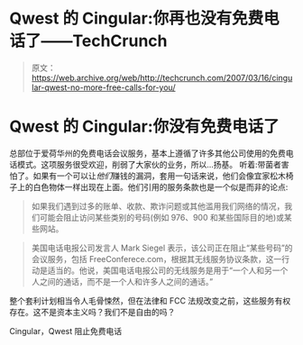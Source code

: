 # Qwest 的 Cingular:你再也没有免费电话了——TechCrunch

> 原文：<https://web.archive.org/web/http://techcrunch.com/2007/03/16/cingular-qwest-no-more-free-calls-for-you/>

# Qwest 的 Cingular:你没有免费电话了

总部位于爱荷华州的免费电话会议服务，基本上遵循了许多其他公司使用的免费电话模式。这项服务很受欢迎，削弱了大家伙的业务，所以…扬基。
 听着:带菌者害怕了。如果有一个可以让*他们*赚钱的漏洞，套用一句话来说，他们会像宜家松木椅子上的白色物体一样出现在上面。他们引用的服务条款也是一个似是而非的论点:

> 如果我们遇到过多的账单、收款、欺诈问题或其他滥用我们网络的情况，我们可能会阻止访问某些类别的号码(例如 976、900 和某些国际目的地)或某些网站。

> 美国电话电报公司发言人 Mark Siegel 表示，该公司正在阻止“某些号码”的会议服务，包括 FreeConferece.com，根据其无线服务协议条款，这一行动是适当的。他说，美国电话电报公司的无线服务是用于“一个人和另一个人之间的通话，而不是一个人和许多人之间的通话。”

整个套利计划相当令人毛骨悚然，但在法律和 FCC 法规改变之前，这些服务有权存在。这不是资本主义吗？我们不是自由的吗？

Cingular，Qwest 阻止免费电话